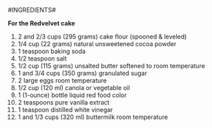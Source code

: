 #INGREDIENTS#

__For the Redvelvet cake__

1. 2 and 2/3 cups (295 grams) cake flour (spooned & leveled)
2. 1/4 cup (22 grams) natural unsweetened cocoa powder
3. 1 teaspoon baking soda
4. 1/2 teaspoon salt
5. 1/2 cup (115 grams) unsalted butter softened to room temperature
6. 1 and 3/4 cups (350 grams) granulated sugar
7. 2 large eggs room temperature
8. 1/2 cup (120 ml) canola or vegetable oil
9. 1 (1-ounce) bottle liquid red food color
10. 2 teaspoons pure vanilla extract
11. 1 teaspoon distilled white vinegar
12. 1 and 1/3 cups (320 ml) buttermilk room temperature
